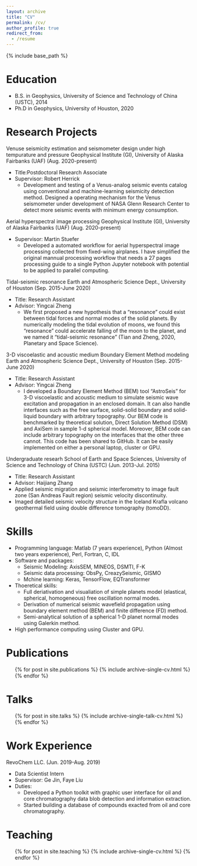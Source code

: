 ```yaml
---
layout: archive
title: "CV"
permalink: /cv/
author_profile: true
redirect_from:
  - /resume
---
```


{% include base_path %}

Education
======
* B.S. in Geophysics, University of Science and Technology of China (USTC), 2014
* Ph.D in Geophysics, University of Houston, 2020

Research Projects
======
Venuse seismicity estimation and seismometer design under high tempurature and pressure
Geophysical Institute (GI), University of Alaska Fairbanks (UAF) (Aug. 2020-present)
* Title:Postdoctoral Research Associate                           
* Supervisor: Robert Herrick				  
  *	Development and testing of a Venus-analog seismic events catalog using conventional and machine-learning seismicity detection method. Designed a operating mechanism for the Venus seismometer under development of NASA Glenn Research Center to detect more seismic events with minimum energy consumption. 

Aerial hyperspectral image processing
Geophysical Institute (GI), University of Alaska Fairbanks (UAF) (Aug. 2020-present)
* Supervisor: Martin Stuefer
  * Developed a automated workflow for aerial hyperspectral image processing collected from fixed-wing airplanes. I have simplified the original mannual processing workflow that needs a 27 pages processing guide to a single Python Jupyter notebook with potential to be applied to parallel computing.

Tidal-seismic resonance
Earth and Atmospheric Science Dept., University of Houston  (Sep. 2015-June 2020)				
* Title: Research Assistant	                           
* Advisor: Yingcai Zheng					 
  * We first proposed a new hypothesis that a “resonance” could exist between tidal forces and normal modes of the solid planets. By numerically modeling the tidal evolution of moons, we found this “resonance” could accelerate falling of the moon to the planet, and we named it “tidal-seismic resonance” (Tian and Zheng, 2020, Planetary and Space Science). 

3-D viscoelastic and acoustic medium Boundary Element Method modeling
Earth and Atmospheric Science Dept., University of Houston  (Sep. 2015-June 2020)				
* Title: Research Assistant	                           
* Advisor: Yingcai Zheng		
  * I developed a Boundary Element Method (BEM) tool “AstroSeis” for 3-D viscoelastic and acoustic medium to simulate seismic wave excitation and propagation in an enclosed domain. It can also handle interfaces such as the free surface, solid-solid boundary and solid-liquid boundary with arbitrary topography. Our BEM code is benchmarked by theoretical solution, Direct Solution Method (DSM) and AxiSem in sample 1-d spherical model. Moreover, BEM code can include arbitrary topography on the interfaces that the other three cannot. This code has been shared to GitHub. It can be easily implemented on either a personal laptop, cluster or GPU. 

Undergraduate researh
School of Earth and Space Sciences, University of Science and Technology of China (USTC)	(Jun. 2013-Jul. 2015)	
*  Title: Research Assistant	                               
*  Advisor: Haijiang Zhang				           
  * Applied seismic migration and seismic interferometry to image fault zone (San Andreas Fault region) seismic velocity discontinuity.
  * Imaged detailed seismic velocity structure in the Iceland Krafla volcano geothermal field using double difference tomography (tomoDD).


  
Skills
======
* Programming language: Matlab (7 years experience), Python (Almost two years experience), Perl, Fortran, C, IDL
* Software and packages: 
  * Seismic Modeling: AxisSEM, MINEOS, DSMTI, F-K
  * Seismic data processing: ObsPy, CreazySeismic, GISMO
  * Mchine learning: Keras, TensorFlow, EQTransformer
* Thoeretical skills: 
  * Full deriativation and visualiation of simple planets model (elastical, spherical, homogeneous) free oscillation normal modes.
  * Derivation of numerical seismic wavefield propagation using boundary element method (BEM) and finite difference (FD) method.
  * Semi-analytical solution of a spherical 1-D planet normal modes using Galerkin method.
* High performance computing using Cluster and GPU.

Publications
======

  <ul>{% for post in site.publications %}
    {% include archive-single-cv.html %}
  {% endfor %}</ul>
  
Talks
======
  <ul>{% for post in site.talks %}
    {% include archive-single-talk-cv.html %}
  {% endfor %}</ul>
  
 Work Experience
======
   RevoChem LLC.  (Jun. 2019-Aug. 2019)
*  Data Scientist Intern		
*  Supervisor: Ge Jin, Faye Liu					
* Duties: 
  * Developed a Python toolkit with graphic user interface for oil and core chromatography data blob detection and information extraction.
  *	Started building a database of compounds exacted from oil and core chromatography.
 

  
Teaching
======
  <ul>{% for post in site.teaching %}
    {% include archive-single-cv.html %}
  {% endfor %}</ul>
  

